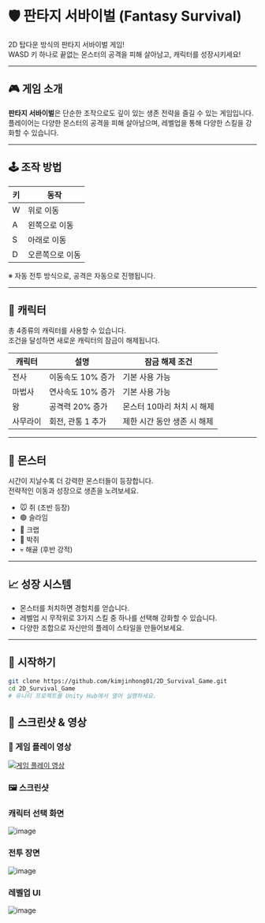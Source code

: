 # 🛡️ 판타지 서바이벌 (Fantasy Survival)

2D 탑다운 방식의 판타지 서바이벌 게임!  
WASD 키 하나로 끝없는 몬스터의 공격을 피해 살아남고, 캐릭터를 성장시키세요!

---

## 🎮 게임 소개

**판타지 서바이벌**은 단순한 조작으로도 깊이 있는 생존 전략을 즐길 수 있는 게임입니다.  
플레이어는 다양한 몬스터의 공격을 피해 살아남으며, 레벨업을 통해 다양한 스킬을 강화할 수 있습니다.

---

## 🕹️ 조작 방법

| 키 | 동작 |
|----|------|
| W  | 위로 이동 |
| A  | 왼쪽으로 이동 |
| S  | 아래로 이동 |
| D  | 오른쪽으로 이동 |

※ 자동 전투 방식으로, 공격은 자동으로 진행됩니다.

---

## 🧙 캐릭터

총 4종류의 캐릭터를 사용할 수 있습니다.  
조건을 달성하면 새로운 캐릭터의 잠금이 해제됩니다.

| 캐릭터 | 설명 | 잠금 해제 조건 |
|--------|------|----------------|
| 전사   | 이동속도 10% 증가 | 기본 사용 가능 |
| 마법사 | 연사속도 10% 증가 | 기본 사용 가능 |
| 왕     | 공격력 20% 증가 | 몬스터 10마리 처치 시 해제 |
| 사무라이 | 회전, 관통 1 추가 | 제한 시간 동안 생존 시 해제 |

---

## 👾 몬스터

시간이 지날수록 더 강력한 몬스터들이 등장합니다.  
전략적인 이동과 성장으로 생존을 노려보세요.

- 🐭 쥐 (초반 등장)
- 🟢 슬라임
- 🦀 크랩
- 🦇 박쥐
- 💀 해골 (후반 강적)

---

## 📈 성장 시스템

- 몬스터를 처치하면 경험치를 얻습니다.
- 레벨업 시 무작위로 3가지 스킬 중 하나를 선택해 강화할 수 있습니다.
- 다양한 조합으로 자신만의 플레이 스타일을 만들어보세요.

---

## 🚀 시작하기

```bash
git clone https://github.com/kimjinhong01/2D_Survival_Game.git
cd 2D_Survival_Game
# 유니티 프로젝트를 Unity Hub에서 열어 실행하세요.
```

## 📸 스크린샷 & 영상

### 🎥 게임 플레이 영상
[![게임 플레이 영상](https://img.youtube.com/vi/H0NfmvrV6SA/mqdefault.jpg)](https://www.youtube.com/watch?v=H0NfmvrV6SA)

### 🖼️ 스크린샷

### 캐릭터 선택 화면
![image](https://github.com/user-attachments/assets/967f3095-86f7-419b-95f2-e728a33ee74a)

### 전투 장면
![image](https://github.com/user-attachments/assets/b710f205-af6b-4d7d-9587-653c81788619)

### 레벨업 UI
![image](https://github.com/user-attachments/assets/301423c7-a1da-4470-8c42-6443f4ef24a3)
